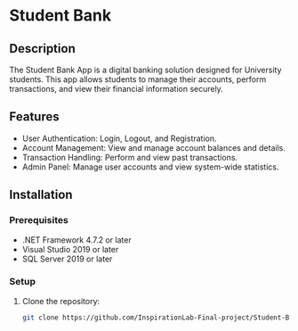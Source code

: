 # Student Bank 

## Description
The Student Bank App is a digital banking solution designed for University students. This app allows students to manage their accounts, perform transactions, and view their financial information securely.

## Features
- User Authentication: Login, Logout, and Registration.
- Account Management: View and manage account balances and details.
- Transaction Handling: Perform and view past transactions.
- Admin Panel: Manage user accounts and view system-wide statistics.

## Installation

### Prerequisites
- .NET Framework 4.7.2 or later
- Visual Studio 2019 or later
- SQL Server 2019 or later

### Setup
1. Clone the repository:
   ```bash
   git clone https://github.com/InspirationLab-Final-project/Student-Bank.git

